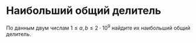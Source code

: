 # Наибольший общий делитель

По данным двум числам $1 ≤ a,b ≤ 2⋅10^9$ найдите их наибольший общий делитель.